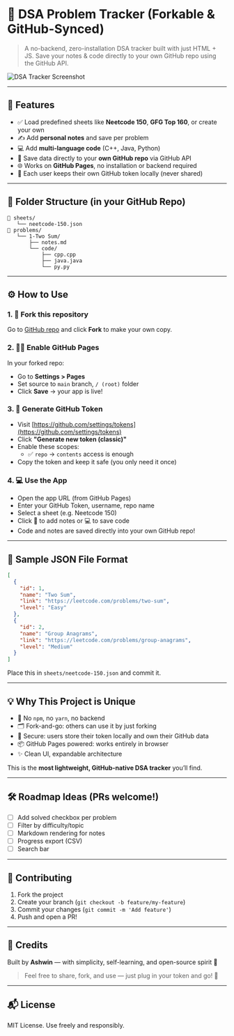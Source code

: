 # 📘 DSA Problem Tracker (Forkable & GitHub-Synced)

> A no-backend, zero-installation DSA tracker built with just HTML + JS. Save your notes & code directly to your own GitHub repo using the GitHub API.

![DSA Tracker Screenshot](screenshot.png) <!-- Add your screenshot -->

---

## 🚀 Features

- ✅ Load predefined sheets like **Neetcode 150**, **GFG Top 160**, or create your own
- ✍️ Add **personal notes** and save per problem
- 💻 Add **multi-language code** (C++, Java, Python)
- 💾 Save data directly to your **own GitHub repo** via GitHub API
- 🌐 Works on **GitHub Pages**, no installation or backend required
- 🔐 Each user keeps their own GitHub token locally (never shared)

---

## 📁 Folder Structure (in your GitHub Repo)

```
📁 sheets/
   └── neetcode-150.json
📁 problems/
   └── 1-Two Sum/
       ├── notes.md
       └── code/
           ├── cpp.cpp
           ├── java.java
           └── py.py
```

---

## ⚙️ How to Use

### 1. 🍴 Fork this repository

Go to [GitHub repo](#) and click **Fork** to make your own copy.

### 2. 🧑‍💻 Enable GitHub Pages

In your forked repo:
- Go to **Settings > Pages**
- Set source to `main` branch, `/ (root)` folder
- Click **Save** → your app is live!

### 3. 🔑 Generate GitHub Token

- Visit [https://github.com/settings/tokens](https://github.com/settings/tokens)
- Click **"Generate new token (classic)"**
- Enable these scopes:
  - ✅ `repo` → `contents` access is enough
- Copy the token and keep it safe (you only need it once)

### 4. 💻 Use the App

- Open the app URL (from GitHub Pages)
- Enter your GitHub Token, username, repo name
- Select a sheet (e.g. Neetcode 150)
- Click 📝 to add notes or 💻 to save code
- Code and notes are saved directly into your own GitHub repo!

---

## 🧪 Sample JSON File Format

```json
[
  {
    "id": 1,
    "name": "Two Sum",
    "link": "https://leetcode.com/problems/two-sum",
    "level": "Easy"
  },
  {
    "id": 2,
    "name": "Group Anagrams",
    "link": "https://leetcode.com/problems/group-anagrams",
    "level": "Medium"
  }
]
```
Place this in `sheets/neetcode-150.json` and commit it.

---

## 💡 Why This Project is Unique

- 🧩 No `npm`, no `yarn`, no backend
- 🗂 Fork-and-go: others can use it by just forking
- 🔐 Secure: users store their token locally and own their GitHub data
- 📦 GitHub Pages powered: works entirely in browser
- ✨ Clean UI, expandable architecture

This is the **most lightweight, GitHub-native DSA tracker** you’ll find.

---

## 🛠️ Roadmap Ideas (PRs welcome!)

- [ ] Add solved checkbox per problem
- [ ] Filter by difficulty/topic
- [ ] Markdown rendering for notes
- [ ] Progress export (CSV)
- [ ] Search bar

---

## 🤝 Contributing

1. Fork the project
2. Create your branch (`git checkout -b feature/my-feature`)
3. Commit your changes (`git commit -m 'Add feature'`)
4. Push and open a PR!

---

## 🙌 Credits

Built by **Ashwin** — with simplicity, self-learning, and open-source spirit 🌱

> Feel free to share, fork, and use — just plug in your token and go! 🔐

---

## 📬 License

MIT License. Use freely and responsibly.

